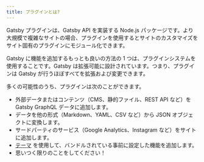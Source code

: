 ```yaml
---
title: プラグインとは?
---
```


Gatsby プラグインは、Gatsby API を実装する Node.js パッケージです。より大規模で複雑なサイトの場合、プラグインを使用するとサイトのカスタマイズをサイト固有のプラグインにモジュール化できます。

Gatsby に機能を追加するもっとも良いの方法の 1 つは、プラグインシステムを使用することです。Gatsby は拡張可能に設計されています。つまり、プラグインは Gatsby が行うほぼすべてを拡張および変更できます。

多くの可能性のうち、プラグインは次のことができます。

- 外部データまたはコンテンツ（CMS、静的ファイル、REST API など）を Gatsby GraphQL データに追加します。
- データを他の形式（Markdown、YAML、CSV など）から JSON オブジェクトに変換します。
- サードパーティのサービス（Google Analytics、Instagram など）をサイトに追加します。
- [テーマ](docs/themes) を使用して、バンドルされている事前に設定した機能を追加します。
- 思いつく限りのことをしてください！

